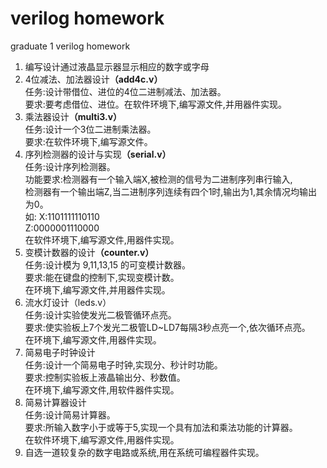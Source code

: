 verilog homework
================

graduate 1 verilog homework<br/>

1. 编写设计通过液晶显示器显示相应的数字或字母<br/>
2. 4位减法、加法器设计<b>（add4c.v）</b><br/>
	任务:设计带借位、进位的4位二进制减法、加法器。<br/>
	要求:要考虑借位、进位。在软件环境下,编写源文件,并用器件实现。<br/>
3. 乘法器设计<b>（multi3.v）</b><br/>
	任务:设计一个3位二进制乘法器。<br/>
	要求:在软件环境下,编写源文件。<br/>
4. 序列检测器的设计与实现<b>（serial.v）</b><br/>
	任务:设计序列检测器。<br/>
	功能要求:检测器有一个输入端X,被检测的信号为二进制序列串行输入,<br/>
	检测器有一个输出端Z,当二进制序列连续有四个1时,输出为1,其余情况均输出为0。<br/>
	如:	X:1101111110110<br/>
		Z:0000001110000<br/>
	在软件环境下,编写源文件,用器件实现。<br/>
5. 变模计数器的设计<b>（counter.v）</b><br/>
	任务:设计模为 9,11,13,15 的可变模计数器。<br/>
	要求:能在键盘的控制下,实现变模计数。<br/>
	在环境下,编写源文件,并用器件实现。<br/>
6. 流水灯设计（leds.v）<br/>
	任务:设计实验使发光二极管循环点亮。<br/>
	要求:使实验板上7个发光二极管LD~LD7每隔3秒点亮一个,依次循环点亮。<br/>
	在环境下,编写源文件,用器件实现。<br/>
7. 简易电子时钟设计<br/>
	任务:设计一个简易电子时钟,实现分、秒计时功能。<br/>
	要求:控制实验板上液晶输出分、秒数值。<br/>
	在环境下,编写源文件,用软件器件实现。<br/>
8. 简易计算器设计<br/>
	任务:设计简易计算器。<br/>
	要求:所输入数字小于或等于5,实现一个具有加法和乘法功能的计算器。<br/>
	在软件环境下,编写源文件,用器件实现。<br/>
9. 自选一道较复杂的数字电路或系统,用在系统可编程器件实现。<br/>
<br/>
